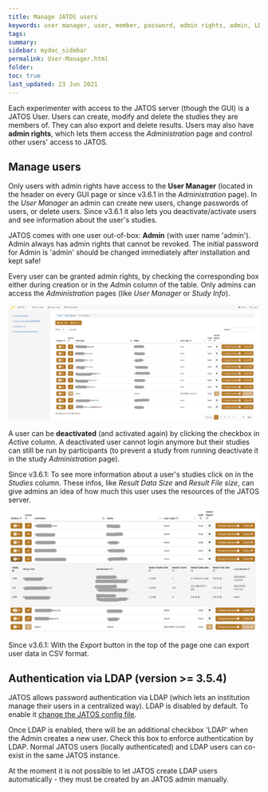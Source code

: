 ```yaml
---
title: Manage JATOS users
keywords: user manager, user, member, password, admin rights, admin, LDAP
tags:
summary:
sidebar: mydoc_sidebar
permalink: User-Manager.html
folder:
toc: true
last_updated: 23 Jun 2021
---
```


Each experimenter with access to the JATOS server (though the GUI) is a JATOS User. Users can create, modify and delete the studies they are members of. They can also export and delete results. Users may also have **admin rights**, which lets them access the _Administration_ page and control other users' access to JATOS. 


## Manage users

Only users with admin rights have access to the **User Manager** (located in the header on every GUI page or since v3.6.1 in the _Administration_ page). In the _User Manager_ an admin can create new users, change passwords of users, or delete users. Since v3.6.1 it also lets you deactivate/activate users and see information about the user's studies.

JATOS comes with one user out-of-box: **Admin** (with user name 'admin'). Admin always has admin rights that cannot be revoked. The initial password for Admin is 'admin' should be changed immediately after installation and kept safe!

Every user can be granted admin rights, by checking the corresponding box either during creation or in the _Admin_ column of the table. Only admins can access the _Administration_ pages (like _User Manager_ or _Study Info_).

![User manager screenshot](images/Screenshot_User_Manager1.png)

A user can be **deactivated** (and activated again) by clicking the checkbox in _Active_ column. A deactivated user cannot login anymore but their studies can still be run by participants (to prevent a study from running deactivate it in the study _Administration_ page).

Since v3.6.1: To see more information about a user's studies click on in the _Studies_ column. These infos, like _Result Data Size_ and _Result File size_, can give admins an idea of how much this user uses the resources of the JATOS server.

![User manager screenshot](images/Screenshot_User_Manager2.png)

Since v3.6.1: With the _Export_ button in the top of the page one can export user data in CSV format. 


## Authentication via LDAP (version >= 3.5.4)

JATOS allows password authentication via LDAP (which lets an institution manage their users in a centralized way). LDAP is disabled by default. To enable it [change the JATOS config file](Configure-JATOS-on-a-Server.html#ldap-authentication-since-jatos--354). 

Once LDAP is enabled, there will be an additional checkbox 'LDAP' when the Admin creates a new user. Check this box to enforce authentication by LDAP. Normal JATOS users (locally authenticated) and LDAP users can co-exist in the same JATOS instance.

At the moment it is not possible to let JATOS create LDAP users automatically - they must be created by an JATOS admin manually.
